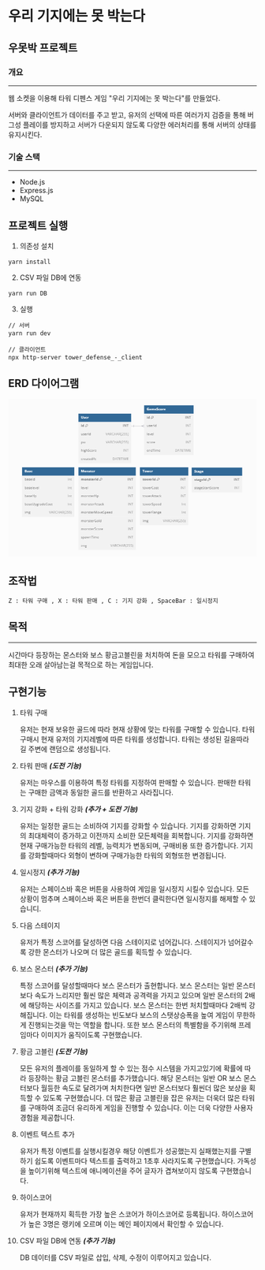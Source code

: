 # 우리 기지에는 못 박는다

## 우못박 프로젝트

### 개요

---

웹 소켓을 이용해 타워 디펜스 게임 "우리 기지에는 못 박는다"를 만들었다.

서버와 클라이언트가 데이터를 주고 받고, 유저의 선택에 따른 여러가지 검증을 통해 버그성 플레이를 방지하고 서버가 다운되지 않도록 다양한 에러처리를 통해 서버의 상태를 유지시킨다.

### 기술 스택

---

- Node.js
- Express.js
- MySQL

## 프로젝트 실행

1. 의존성 설치

```
yarn install
```

2. CSV 파일 DB에 연동

```
yarn run DB
```

3. 실행

```
// 서버
yarn run dev

// 클라이언트
npx http-server tower_defense_-_client
```

## ERD 다이어그램

![alt text](image-1.png)

## 조작법

```
Z : 타워 구매 , X : 타워 판매 , C : 기지 강화 , SpaceBar : 일시정지
```

## 목적

---

시간마다 등장하는 몬스터와 보스 황금고블린을 처치하여 돈을 모으고 타워를 구매하여 최대한 오래 살아남는걸 목적으로 하는 게임입니다.

## 구현기능

1. 타워 구매

   유저는 현재 보유한 골드에 따라 현재 상황에 맞는 타워를 구매할 수 있습니다.
   타워 구매시 현재 유저의 기지레벨에 따른 타워를 생성합니다.
   타워는 생성된 길을따라 길 주변에 랜덤으로 생성됩니다.

2. 타워 판매 **_(도전 기능)_**

   유저는 마우스를 이용하여 특정 타워를 지정하여 판매할 수 있습니다.
   판매한 타워는 구매한 금액과 동일한 골드를 반환하고 사라집니다.

3. 기지 강화 + 타워 강화 **_(추가 + 도전 기능)_**

   유저는 일정한 골드는 소비하여 기지를 강화할 수 있습니다.
   기지를 강화하면 기지의 최대체력이 증가하고 이전까지 소비한 모든체력을 회복합니다.
   기지를 강화하면 현재 구매가능한 타워의 레벨, 능력치가 변동되며, 구매비용 또한 증가합니다.
   기지를 강화할때마다 외형이 변하며 구매가능한 타워의 외형또한 변경됩니다.

4. 일시정지 **_(추가 기능)_**

   유저는 스페이스바 혹은 버튼을 사용하여 게임을 일시정지 시킬수 있습니다.
   모든 상황이 멈추며 스페이스바 혹은 버튼을 한번더 클릭한다면 일시정지를 해제할 수 있습니디.

5. 다음 스테이지

   유저가 특정 스코어를 달성하면 다음 스테이지로 넘어갑니다.
   스테이지가 넘어갈수록 강한 몬스터가 나오며 더 많은 골드를 획득할 수 있습니다.

6. 보스 몬스터 **_(추가 기능)_**

   특정 스코어를 달성할때마다 보스 몬스터가 출현합니다.
   보스 몬스터는 일반 몬스터보다 속도가 느리지만 훨씬 많은 체력과 공격력을 가지고 있으며 일반 몬스터의 2배에 해당하는 사이즈를 가지고 있습니다.
   보스 몬스터는 한번 처치할때마다 2배씩 강해집니다. 이는 타워를 생성하는 빈도보다 보스의 스탯상승폭을 높여 게임이 무한하게 진행되는것을 막는 역할을 합니다.
   또한 보스 몬스터의 특별함을 주기위해 프레임마다 이미지가 움직이도록 구현했습니다.

7. 황금 고블린 **_(도전 기능)_**

   모든 유저의 플레이를 동일하게 할 수 있는 점수 시스템을 가지고있기에 확률에 따라 등장하는 황금 고블린 몬스터를 추가했습니다.
   해당 몬스터는 일반 OR 보스 몬스터보다 월등한 속도로 달려가며 처치한다면 일반 몬스터보다 훨씬더 많은 보상을 획득할 수 있도록 구현했습니다.
   더 많은 황금 고블린을 잡은 유저는 더욱더 많은 타워를 구매하여 조금더 유리하게 게임을 진행할 수 있습니다.
   이는 더욱 다양한 사용자 경험을 제공합니다.

8. 이벤트 텍스트 추가

   유저가 특정 이벤트를 실행시킬경우 해당 이벤트가 성공했는지 실패했는지를 구별하기 쉽도록 이벤트마다 텍스트를 출력하고 1초후 사라지도록 구현했습니다.
   가독성을 높이기위해 텍스트에 애니메이션을 주어 글자가 겹쳐보이지 않도록 구현했습니다.

9. 하이스코어

   유저가 현재까지 획득한 가장 높은 스코어가 하이스코어로 등록됩니다.
   하이스코어가 높은 3명은 랭키에 오르며 이는 메인 페이지에서 확인할 수 있습니다.

10. CSV 파일 DB에 연동 **_(추가 기능)_**

    DB 데이터를 CSV 파일로 삽입, 삭제, 수정이 이루어지고 있습니다.
